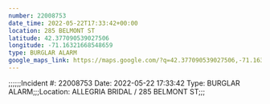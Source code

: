 ```yaml
---
number: 22008753
date_time: 2022-05-22T17:33:42+00:00
location: 285 BELMONT ST
latitude: 42.377090539027506
longitude: -71.16321668548659
type: BURGLAR ALARM
google_maps_link: https://maps.google.com/?q=42.377090539027506,-71.16321668548659
---
```


;;;;;;Incident #: 22008753  Date: 2022-05-22 17:33:42   Type: BURGLAR ALARM;;;Location: ALLEGRIA BRIDAL / 285 BELMONT ST;;;
